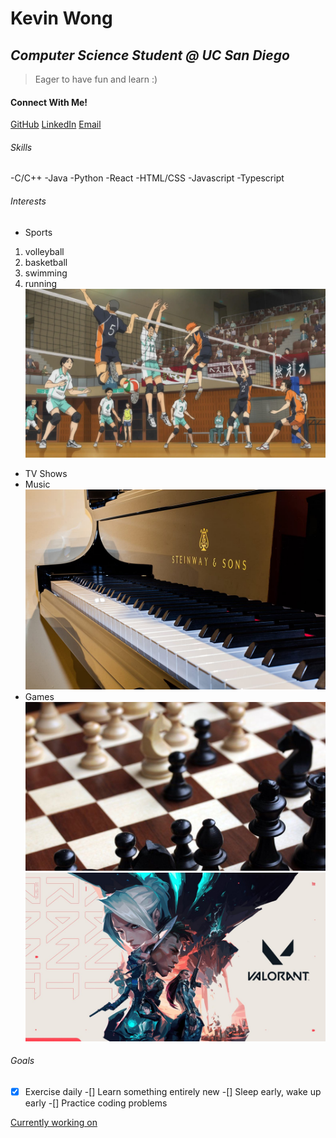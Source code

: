 # Kevin Wong
## *Computer Science Student @ UC San Diego*
> Eager to have fun and learn :)

#### Connect With Me!
[GitHub](https://github.com/kduby)  [LinkedIn](https://www.linkedin.com/in/kevinwong01/)    [Email](kew005@ucsd.edu)  

###### Skills
-C/C++
-Java
-Python
-React
-HTML/CSS
-Javascript
-Typescript

###### Interests
- Sports 
 1. volleyball
 2. basketball
 3. swimming
 4. running
![alt text](Haikyuu.jpg "Title")
- TV Shows 
- Music
![alt text](piano.jpg "Title")
- Games
![alt text](chess.jpg "Title")
![alt text](valorant.jpg "Title")

###### Goals
-[x] Exercise daily
-[] Learn something entirely new
-[] Sleep early, wake up early
-[] Practice coding problems

[Currently working on](current.md)
